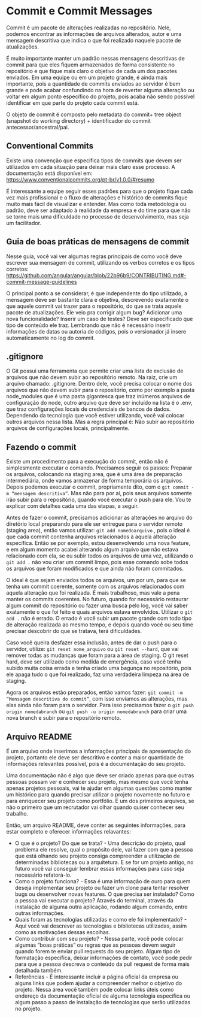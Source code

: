 # Commit e Commit Messages

Commit é um pacote de alterações realizadas no repositório. Nele, podemos encontrar as informações de arquivos alterados, autor e uma mensagem descritiva que indica o que foi realizado naquele pacote de atualizações.

É muito importante manter um padrão nessas mensagens descritivas de commit para que eles fiquem armazenados de forma consistente no repositório e que fique mais claro o objetivo de cada um dos pacotes enviados. Em uma equipe ou em um projeto grande, é ainda mais importante, pois a quantidade de commits enviados ao servidor é bem grande e pode acabar confundindo na hora de reverter alguma alteração ou voltar em algum ponto específico do projeto, pois acaba não sendo possível identificar em que parte do projeto cada commit está.

O objeto de commit é composto pelo metadata do commit+ tree object (snapshot do working directory) + identificador do commit antecessor/ancestral/pai.

## Conventional Commits

Existe uma convenção que especifica tipos de commits que devem ser utilizados em cada situação para deixar mais claro esse processo. A documentação está disponível em: https://www.conventionalcommits.org/pt-br/v1.0.0/#resumo

É interessante a equipe seguir esses padrões para que o projeto fique cada vez mais profissional e o fluxo de alterações e histórico de commits fique muito mais fácil de visualizar e entender. Mas como toda metodologia ou padrão, deve ser adaptado à realidade da empresa e do time para que não se torne mais uma dificuldade no processo de desenvolvimento, mas seja um facilitador.

## Guia de boas práticas de mensagens de commit

Nesse guia, você vai ver algumas regras principais de como você deve escrever sua mensagem de commit, utilizando os verbos corretos e os tipos corretos: https://github.com/angular/angular/blob/22b96b9/CONTRIBUTING.md#-commit-message-guidelines

O principal ponto a se considerar, é que independente do tipo utilizado, a mensagem deve ser bastante clara e objetiva, descrevendo exatamente o que aquele commit vai trazer para o repositório, do que se trata aquele pacote de atualizações. Ele veio pra corrigir algum bug? Adicionar uma nova funcionalidade? Inserir um caso de testes? Deve ser especificado que tipo de conteúdo ele traz. Lembrando que não é necessário inserir informações de datas ou autoria de códigos, pois o versionador já insere automaticamente no log do commit.

## .gitignore

O Git possui uma ferramenta que permite criar uma lista de exclusão de arquivos que não devem subir ao repositório remoto. Na raiz, crie um arquivo chamado: .gitignore. Dentro dele, você precisa colocar o nome dos arquivos que não devem subir para o repositório, como por exemplo a pasta node_modules que é uma pasta gigantesca que traz inúmeros arquivos de configuração do node, outro arquivo que deve ser incluído na lista é o .env, que traz configurações locais de credenciais de bancos de dados. Dependendo da tecnologia que você estiver utilizando, você vai colocar outros arquivos nessa lista. Mas a regra principal é: Não subir ao repositório arquivos de configurações locais, principalmente.

## Fazendo o commit

Existe um procedimento para a execução do commit, então não é simplesmente executar o comando. Precisamos seguir os passos: Preparar os arquivos, colocando na staging area, que é uma área de preparação intermediária, onde vamos armazenar de forma temporária os arquivos. Depois podemos executar o commit, propriamente dito, com o `git commit -m “mensagem descritiva”`. Mas não para por aí, pois seus arquivos somente irão subir para o repositório, quando você executar o push para ele. Vou te explicar com detalhes cada uma das etapas, a seguir.

Antes de fazer o commit, precisamos adicionar as alterações no arquivo do diretório local preparando para ele ser entregue para o servidor remoto (staging area), então vamos utilizar: `git add nomedoarquivo` , pois o ideal é que cada commit contenha arquivos relacionados à aquela alteração específica. Então se por exemplo, estou desenvolvendo uma nova feature, e em algum momento acabei alterando algum arquivo que não estava relacionado com ela, se eu subir todos os arquivos de uma vez, utilizando o `git add .` não vou criar um commit limpo, pois esse comando sobe todos os arquivos que foram modificados e que ainda não foram commitados.

O ideal é que sejam enviados todos os arquivos, um por um, para que se tenha um commit coerente, somente com os arquivos relacionados com aquela alteração que foi realizada. É mais trabalhoso, mas vale a pena manter os commits coerentes. No futuro, quando for necessário restaurar algum commit do repositório ou fazer uma busca pelo log, você vai saber exatamente o que foi feito e quais arquivos estava envolvidos. Utilizar o `git add .` não é errado. O errado é você subir um pacote grande com todo tipo de alteração realizada ao mesmo tempo, e depois quando você ou seu time precisar descobrir do que se tratava, terá dificuldades.

Caso você queira desfazer essa inclusão, antes de dar o push para o servidor, utilize: `git reset nome_arquivo` ou `git reset --hard`, que vai remover todas as mudanças que foram para a área de staging. O git reset hard, deve ser utilizado como medida de emergência, caso você tenha subido muita coisa errada e tenha criado uma bagunça no repositório, pois ele apaga tudo o que foi realizado, faz uma verdadeira limpeza na área de staging.

Agora os arquivos estão preparados, então vamos fazer: `git commit -m “Mensagem descritiva do commit”`, com isso enviamos as alterações, mas elas ainda não foram para o servidor. Para isso precisamos fazer o `git push origin nomedabranch` ou `git push -u origin nomedabranch` para criar uma nova branch e subir para o repositório remoto.

## Arquivo README

É um arquivo onde inserimos a informações principais de apresentação do projeto, portanto ele deve ser descritivo e conter a maior quantidade de informações relevantes possível, pois é a documentação do seu projeto.

Uma documentação não é algo que deve ser criado apenas para que outras pessoas possam ver e conhecer seu projeto, mas mesmo que você tenha apenas projetos pessoais, vai te ajudar em algumas questões como manter um histórico para quando precisar utilizar o projeto novamente no futuro e para enriquecer seu projeto como portfólio. É um dos primeiros arquivos, se não o primeiro que um recrutador vai olhar quando quiser conhecer seu trabalho.

Então, um arquivo README, deve conter as seguintes informações, para estar completo e oferecer informações relavantes:

- O que é o projeto? Do que se trata? - Uma descrição do projeto, qual problema ele resolve, qual o propósito dele, vai fazer com que a pessoa que está olhando seu projeto consiga compreender a utilização de determinadas bibliotecas ou a arquitetura. E se for um projeto antigo, no futuro você vai conseguir lembrar essas informações para caso seja necessário refatorá-lo.
- Como o projeto funciona? - Essa é uma informação de ouro para quem deseja implementar seu projeto ou fazer um clone para tentar resolver bugs ou desenvolver novas features. O que precisa ser instalado? Como a pessoa vai executar o projeto? Através do terminal, através da instalação de alguma outra aplicação, rodando algum comando, entre outras informações.
- Quais foram as tecnologias utilizadas e como ele foi implementado? - Aqui você vai descrever as tecnologias e bibliotecas utilizadas, assim como as motivações dessas escolhas.
- Como contribuir com seu projeto? - Nessa parte, você pode colocar algumas “boas práticas” ou regras que as pessoas devem seguir quando forem te enviar pull requests do seu projeto. Algum tipo de formatação específica, deixar informações de contato, você pode pedir para que a pessoa descreva o conteúdo da pull request de forma mais detalhada também.
- Referências - É interessante incluir a página oficial da empresa ou alguns links que podem ajudar a compreender melhor o objetivo do projeto. Nessa área você também pode colocar links úteis como endereço da documentação oficial de alguma tecnologia específica ou algum passo a passo de instalação de tecnologias que serão utilizadas no projeto.
